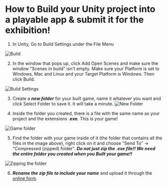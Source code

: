 # How to Build your Unity project into a playable app & submit it for the exhibition!

1. In Unity, Go to Build Settings under the File Menu

![Build](http://users.design.ucla.edu/~hsoderstrom/si22/build1.png)


2. In the window that pops up, click Add Open Scenes and make sure the window "Scenes in build" isn't empty. Make sure your Platform is set to Windows, Mac and Linux and your Target Platform is Windows. 
Then click Build.

![Build Settings](http://users.design.ucla.edu/~hsoderstrom/si22/build2.PNG)


3. Create a ***new folder*** for your built game, name it whatever you want and click Select Folder to save it. It will take a minute.
![New Folder](http://users.design.ucla.edu/~hsoderstrom/si22/build2.5.PNG)

4. Inside the folder you created, there is a file with the same name as your project and the extensions **.exe**. This is your game!

![Game folder](http://users.design.ucla.edu/~hsoderstrom/si22/build3.PNG)


5. Find the folder with your game inside of it (the folder that contains all the files in the image above), right click on it and choose "Send To" -> "Compressed (zipped) folder".
***Do not just zip the .exe file!! We need the entire folder you created when you Built your game!!***

![Zipping the folder](http://users.design.ucla.edu/~hsoderstrom/si22/build4.png)


6. ***Rename the zip file to include your name*** and upload it through the [online form](https://docs.google.com/forms/d/1J6dHznd0uF_UUVqVkkTuV9VpsI0GxDb3ddIsBhe9k2c/).

